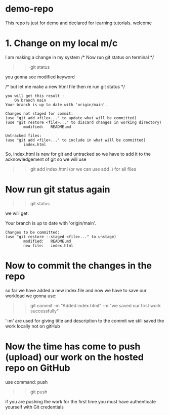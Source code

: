 # demo-repo
This repo is just for demo and declared for learning tutorials.
welcome

# 1. Change on my local m/c
I am making a change in my system
/* Now run git status on terminal */
>> git status

you gonna see modified keyword

/* but let me make a new html file then re run git status */

    you will get this result :
        On branch main
    Your branch is up to date with 'origin/main'.

    Changes not staged for commit:
    (use "git add <file>..." to update what will be committed)
    (use "git restore <file>..." to discard changes in working directory)
            modified:   README.md

    Untracked files:
    (use "git add <file>..." to include in what will be committed)
            index.html

So, index.html is new for git and untracked so we have to add it to the acknowledgement of git
so we will use
>> git add index.html  (or we can use add .) for all files


# Now run git status again
>>git status

we will get:

Your branch is up to date with 'origin/main'.      

    Changes to be committed:
    (use "git restore --staged <file>..." to unstage)
            modified:   README.md 
            new file:   index.html

# Now to commit the changes in the repo
so far we have added a new index.file and now we have to save our workload
we gonna use:
>> git commit -m "Added index.html" -m "we saved our first work successfully"

'-m' are used for giving title and description to the commit
we still saved the work locally not on gitHub

# Now the time has come to push (upload) our work on the hosted repo on GitHub
use command: push
>> git push

if you are pushing the work for the first time you must have authenticate yourself with Git credentials